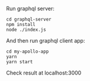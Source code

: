 Run graphql server:
```
cd graphql-server
npm install
node ./index.js
```
And then run graphql client app:
```
cd my-apollo-app
yarn
yarn start 
```
Check result at localhost:3000
